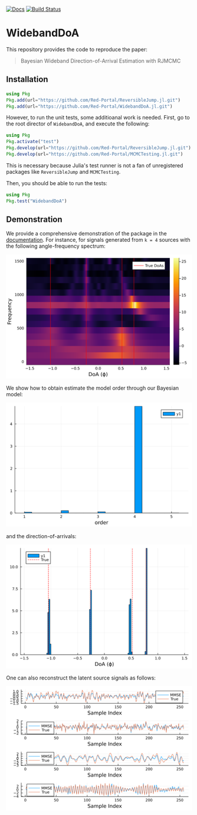 
[![Docs](https://img.shields.io/badge/docs-dev-blue.svg)](http://krkim.me/WidebandDoA.jl/)
[![Build Status](https://github.com/Red-Portal/WideBandDOA.jl/actions/workflows/CI.yml/badge.svg?branch=main)](https://github.com/Red-Portal/WideBandDOA.jl/actions/workflows/CI.yml?query=branch%3Amain)

# WidebandDoA

This repository provides the code to reproduce the paper:
> Bayesian Wideband Direction-of-Arrival Estimation with RJMCMC

## Installation

```julia
using Pkg
Pkg.add(url="https://github.com/Red-Portal/ReversibleJump.jl.git")
Pkg.add(url="https://github.com/Red-Portal/WidebandDoA.jl.git")
```

However, to run the unit tests, some additioanal work is needed.
First, go to the root director of `WidebandDoA`, and execute the following:
```julia
using Pkg
Pkg.activate("test")
Pkg.develop(url="https://github.com/Red-Portal/ReversibleJump.jl.git")
Pkg.develop(url="https://github.com/Red-Portal/MCMCTesting.jl.git")
```
This is necessary because Julia's test runner is not a fan of unregistered packages like `ReversibleJump` and `MCMCTesting`.
    
Then, you should be able to run the tests:
```julia
using Pkg
Pkg.test("WidebandDoA")
```


## Demonstration
We provide a comprehensive demonstration of the package in the [documentation](https://krkim.me/WidebandDoA.jl/dev/demonstration/).
For instance, for signals generated from `k = 4` sources with the following angle-frequency spectrum:

![](https://github.com/Red-Portal/WidebandDoA.jl/blob/gh-pages/dev/angle_frequency_spectrum_plot.svg) 

We show how to obtain estimate the model order through our Bayesian model:

![](https://github.com/Red-Portal/WidebandDoA.jl/blob/gh-pages/dev/model_order_hist.svg)

and the direction-of-arrivals:

![](https://github.com/Red-Portal/WidebandDoA.jl/blob/gh-pages/dev/doa_hist.svg)

One can also reconstruct the latent source signals as follows:

![](https://github.com/Red-Portal/WidebandDoA.jl/blob/gh-pages/dev/recon_mmse_comparison.svg)



